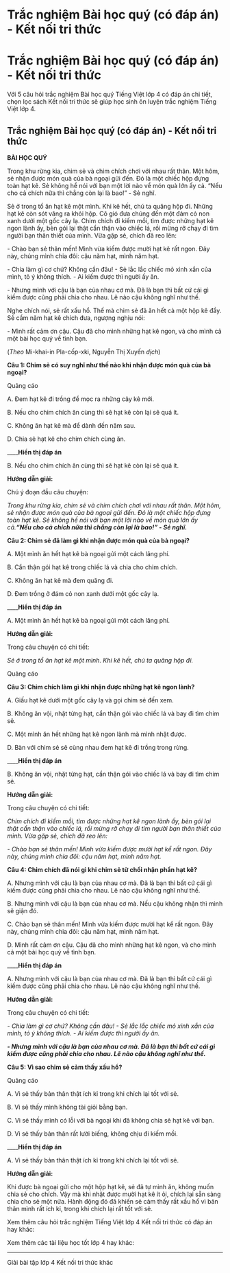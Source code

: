 # Trắc nghiệm Bài học quý (có đáp án) - Kết nối tri thức

# Trắc nghiệm Bài học quý (có đáp án) - Kết nối tri thức

Với 5 câu hỏi trắc nghiệm Bài học quý Tiếng Việt lớp 4 có đáp án chi tiết, chọn lọc sách Kết nối tri thức sẽ giúp học sinh ôn luyện trắc nghiệm Tiếng Việt lớp 4.

## Trắc nghiệm Bài học quý (có đáp án) - Kết nối tri thức

**BÀI HỌC QUÝ**

Trong khu rừng kia, chim sẻ và chim chích chơi với nhau rất thân. Một hôm, sẻ nhận được món quà của bà ngoại gửi đến. Đó là một chiếc hộp đựng toàn hạt kê. Sẻ không hề nói với bạn một lời nào về món quà lớn ấy cả. “Nếu cho cả chích nữa thì chẳng còn lại là bao!” - Sẻ nghĩ.

Sẻ ở trong tổ ăn hạt kê một mình. Khi kê hết, chú ta quăng hộp đi. Những hạt kê còn sót văng ra khỏi hộp. Cô gió đưa chúng đến một đám cỏ non xanh dưới một gốc cây lạ. Chim chích đi kiếm mồi, tìm được những hạt kê ngon lành ấy, bèn gói lại thật cẩn thận vào chiếc lá, rồi mừng rỡ chạy đi tìm người bạn thân thiết của mình. Vừa gặp sẻ, chích đã reo lên:

\- Chào bạn sẻ thân mến! Mình vừa kiếm được mười hạt kê rất ngon. Đây này, chúng mình chia đôi: cậu năm hạt, mình năm hạt.

\- Chia làm gì cơ chứ? Không cần đâu! - Sẻ lắc lắc chiếc mỏ xinh xắn của mình, tỏ ý không thích. - Ai kiếm được thì người ấy ăn.

\- Nhưng mình với cậu là bạn của nhau cơ mà. Đã là bạn thì bất cứ cái gì kiếm được cũng phải chia cho nhau. Lẽ nào cậu không nghĩ như thế.

Nghe chích nói, sẻ rất xấu hổ. Thế mà chim sẻ đã ăn hết cả một hộp kê đầy. Sẻ cầm năm hạt kê chích đưa, ngượng nghịu nói:

\- Mình rất cảm ơn cậu. Cậu đã cho mình những hạt kê ngon, và cho mình cả một bài học quý về tình bạn.

(_Theo_ Mi-khai-in Pla-cốp-xki, Nguyễn Thị Xuyến  _dịch_)

**Câu 1: Chim sẻ có suy nghĩ như thế nào khi nhận được món quà của bà ngoại?**

Quảng cáo

A. Đem hạt kê đi trồng để mọc ra những cây kê mới.

B. Nếu cho chim chích ăn cùng thì sẽ hạt kê còn lại sẽ quá ít.

C. Không ăn hạt kê mà để dành đến năm sau.

D. Chia sẻ hạt kê cho chim chích cùng ăn.

____**Hiển thị đáp án**

B. Nếu cho chim chích ăn cùng thì sẽ hạt kê còn lại sẽ quá ít.

**Hướng dẫn giải:**

Chú ý đoạn đầu câu chuyện: 

_Trong khu rừng kia, chim sẻ và chim chích chơi với nhau rất thân. Một hôm, sẻ nhận được món quà của bà ngoại gửi đến. Đó là một chiếc hộp đựng toàn hạt kê. Sẻ không hề nói với bạn một lời nào về món quà lớn ấy cả.**“Nếu cho cả chích nữa thì chẳng còn lại là bao!” - Sẻ nghĩ.**_

**Câu 2: Chim sẻ đã làm gì khi nhận được món quà của bà ngoại?**

A. Một mình ăn hết hạt kê bà ngoại gửi một cách lãng phí.

B. Cẩn thận gói hạt kê trong chiếc lá và chia cho chim chích.

C. Không ăn hạt kê mà đem quăng đi.

D. Đem trồng ở đám cỏ non xanh dưới một gốc cây lạ.

____**Hiển thị đáp án**

A. Một mình ăn hết hạt kê bà ngoại gửi một cách lãng phí.

**Hướng dẫn giải:**

Trong câu chuyện có chi tiết: 

_Sẻ ở trong tổ ăn hạt kê một mình. Khi kê hết, chú ta quăng hộp đi._

Quảng cáo

**Câu 3: Chim chích làm gì khi nhận được những hạt kê ngon lành?**

A. Giấu hạt kê dưới một gốc cây lạ và gọi chim sẻ đến xem.

B. Không ăn vội, nhặt từng hạt, cẩn thận gói vào chiếc lá và bay đi tìm chim sẻ.

C. Một mình ăn hết những hạt kê ngon lành mà mình nhặt được.

D. Bàn với chim sẻ sẽ cùng nhau đem hạt kê đi trồng trong rừng.

____**Hiển thị đáp án**

B. Không ăn vội, nhặt từng hạt, cẩn thận gói vào chiếc lá và bay đi tìm chim sẻ.

**Hướng dẫn giải:**

Trong câu chuyện có chi tiết: 

_Chim chích đi kiếm mồi, tìm được những hạt kê ngon lành ấy, bèn gói lại thật cẩn thận vào chiếc lá, rồi mừng rỡ chạy đi tìm người bạn thân thiết của mình. Vừa gặp sẻ, chích đã reo lên:_

_\- Chào bạn sẻ thân mến! Mình vừa kiếm được mười hạt kể rất ngon. Đây này, chúng mình chia đôi: cậu năm hạt, mình năm hạt._

**Câu 4: Chim chích đã nói gì khi chim sẻ từ chối nhận phần hạt kê?**

A. Nhưng mình với cậu là bạn của nhau cơ mà. Đã là bạn thì bất cứ cái gì kiếm được cũng phải chia cho nhau. Lẽ nào cậu không nghĩ như thế.

B. Nhưng mình với cậu là bạn của nhau cơ mà. Nếu cậu không nhận thì mình sẽ giận đó.

C. Chào bạn sẻ thân mến! Mình vừa kiếm được mười hạt kể rất ngon. Đây này, chúng mình chia đôi: cậu năm hạt, mình năm hạt.

D. Mình rất cảm ơn cậu. Cậu đã cho mình những hạt kê ngon, và cho mình cả một bài học quý về tình bạn.

____**Hiển thị đáp án**

A. Nhưng mình với cậu là bạn của nhau cơ mà. Đã là bạn thì bất cứ cái gì kiếm được cũng phải chia cho nhau. Lẽ nào cậu không nghĩ như thế.

**Hướng dẫn giải:**

Trong câu chuyện có chi tiết: 

_\- Chia làm gì cơ chứ? Không cần đâu! - Sẻ lắc lắc chiếc mỏ xinh xắn của mình, tỏ ý không thích. - Ai kiếm được thì người ấy ăn._

**_\- Nhưng mình với cậu là bạn của nhau cơ mà. Đã là bạn thì bất cứ cái gì kiếm được cũng phải chia cho nhau. Lẽ nào cậu không nghĩ như thế._**

**Câu 5: Vì sao chim sẻ cảm thấy xấu hổ?**

Quảng cáo

A. Vì sẻ thấy bản thân thật ích kỉ trong khi chích lại tốt với sẻ.

B. Vì sẻ thấy mình không tài giỏi bằng bạn.

C. Vì sẻ thấy mình có lỗi với bà ngoại khi đã không chia sẻ hạt kê với bạn.

D. Vì sẻ thấy bản thân rất lười biếng, không chịu đi kiếm mồi.

____**Hiển thị đáp án**

A. Vì sẻ thấy bản thân thật ích kỉ trong khi chích lại tốt với sẻ.

**Hướng dẫn giải:**

Khi được bà ngoại gửi cho một hộp hạt kê, sẻ đã tự mình ăn, không muốn chia sẻ cho chích. Vậy mà khi nhặt được mười hạt kê ít ỏi, chích lại sẵn sàng chia cho sẻ một nửa. Hành động đó đã khiến sẻ cảm thấy rất xấu hổ vì bản thân mình rất ích kỉ, trong khi chích lại rất tốt với sẻ.

Xem thêm câu hỏi trắc nghiệm Tiếng Việt lớp 4 Kết nối tri thức có đáp án hay khác:

Xem thêm các tài liệu học tốt lớp 4 hay khác:

* * *

Giải bài tập lớp 4 Kết nối tri thức khác
